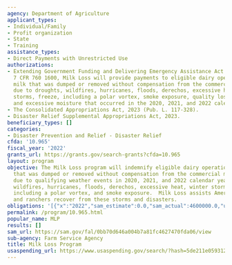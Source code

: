 ```yaml
---
agency: Department of Agriculture
applicant_types:
- Individual/Family
- Profit organization
- State
- Training
assistance_types:
- Direct Payments with Unrestricted Use
authorizations:
- Extending Government Funding and Delivering Emergency Assistance Act of 2021, Section
  7 CFR 760 1600, Milk Loss will provide payments to eligible dairy operations for
  milk that was dumped or removed without compensation from the commercial milk market
  due to droughts, wildfires, hurricanes, floods, derechos, excessive heat, winter
  storms, freeze, including a polar vortex, smoke exposure, quality losses of crops,
  and excessive moisture that occurred in the 2020, 2021, and 2022 calendar years.
- The Consolidated Appropriations Act, 2023 (Pub. L. 117-328).
- Disaster Relief Supplemental Appropriations Act, 2023.
beneficiary_types: []
categories:
- Disaster Prevention and Relief - Disaster Relief
cfda: '10.965'
fiscal_year: '2022'
grants_url: https://grants.gov/search-grants?cfda=10.965
layout: program
objective: The Milk Loss program will indemnify eligible dairy operations for milk
  that was dumped or removed without compensation from the commercial milk market
  due to qualifying weather events in 2020, 2021, and 2022 calendar years due to drought,
  wildfires, hurricanes, floods, derechos, excessive heat, winter storms, freeze,
  including a polar vortex, and smoke exposure.  Milk Loss assists America’s farmers
  and ranchers recover from these storms and disasters.
obligations: '[{"x":"2022","sam_estimate":0.0,"sam_actual":4600000.0,"usa_spending_actual":0.0},{"x":"2023","sam_estimate":0.0,"sam_actual":0.0,"usa_spending_actual":5356.15},{"x":"2024","sam_estimate":0.0,"sam_actual":0.0,"usa_spending_actual":1098667.57}]'
permalink: /program/10.965.html
popular_name: MLP
results: []
sam_url: https://sam.gov/fal/0bb70d646a004b7a81fc4627470fda06/view
sub-agency: Farm Service Agency
title: Milk Loss Program
usaspending_url: https://www.usaspending.gov/search/?hash=5de211e059312031fb65c43ea4bc7ef0
---
```

